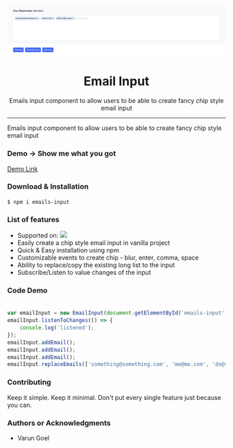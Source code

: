 <p align="center"><img src="https://raw.githubusercontent.com/varung-optimus/emails-input/develop/demo.png" /></p>

<h1 align="center"> Email Input </h1>

<p align="center"> Emails input component to allow users to be able to create fancy chip style email input </p>

<hr/>

<p> Emails input component to allow users to be able to create fancy chip style email input </p>

<h3> Demo -> Show me what you got </h3>

<a href="https://varung-optimus.github.io/"> Demo Link </a>

<h3> Download & Installation </h3>

```shell
$ npm i emails-input
```

<h3> List of features </h3>

<ul>
  <li> Supported on: <img width="70px" src="https://miro.medium.com/max/3408/1*wOZwg0CzSPtzTEDBlZhaEQ.png" /></li>
  <li>Easily create a chip style email input in vanilla project</li>
  <li>Quick & Easy installation using npm</li>
  <li>Customizable events to create chip - blur, enter, comma, space</li>
  <li>Ability to replace/copy the existing long list to the input</li>
  <li>Subscribe/Listen to value changes of the input</li>
</ul>

<h3> Code Demo </h3>

```javascript

var emailInput = new EmailInput(document.getElementById('emails-input'), { textElementClasses: 'form-control', domain: '@miro.com' });
emailInput.listenToChanges(() => {
    console.log('listened');
});
emailInput.addEmail();
emailInput.addEmail();
emailInput.addEmail();
emailInput.replaceEmails(['something@something.com', 'me@me.com', 'do@something.com']);

```

<h3>Contributing</h3>
Keep it simple. Keep it minimal. Don't put every single feature just because you can.

<h3>Authors or Acknowledgments</h3>
<ul>
  <li>Varun Goel</li>
</ul>
